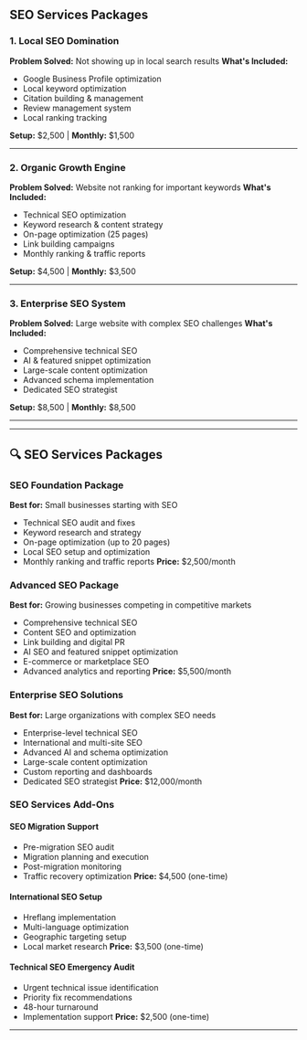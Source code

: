 ## SEO Services Packages

### 1. Local SEO Domination
**Problem Solved:** Not showing up in local search results
**What's Included:**
- Google Business Profile optimization
- Local keyword optimization
- Citation building & management
- Review management system
- Local ranking tracking

**Setup:** $2,500 | **Monthly:** $1,500

---

### 2. Organic Growth Engine
**Problem Solved:** Website not ranking for important keywords
**What's Included:**
- Technical SEO optimization
- Keyword research & content strategy
- On-page optimization (25 pages)
- Link building campaigns
- Monthly ranking & traffic reports

**Setup:** $4,500 | **Monthly:** $3,500

---

### 3. Enterprise SEO System
**Problem Solved:** Large website with complex SEO challenges
**What's Included:**
- Comprehensive technical SEO
- AI & featured snippet optimization
- Large-scale content optimization
- Advanced schema implementation
- Dedicated SEO strategist

**Setup:** $8,500 | **Monthly:** $8,500

---
---

## 🔍 SEO Services Packages

### SEO Foundation Package
**Best for:** Small businesses starting with SEO
- Technical SEO audit and fixes
- Keyword research and strategy
- On-page optimization (up to 20 pages)
- Local SEO setup and optimization
- Monthly ranking and traffic reports
**Price:** $2,500/month

### Advanced SEO Package
**Best for:** Growing businesses competing in competitive markets
- Comprehensive technical SEO
- Content SEO and optimization
- Link building and digital PR
- AI SEO and featured snippet optimization
- E-commerce or marketplace SEO
- Advanced analytics and reporting
**Price:** $5,500/month

### Enterprise SEO Solutions
**Best for:** Large organizations with complex SEO needs
- Enterprise-level technical SEO
- International and multi-site SEO
- Advanced AI and schema optimization
- Large-scale content optimization
- Custom reporting and dashboards
- Dedicated SEO strategist
**Price:** $12,000/month

### SEO Services Add-Ons

#### SEO Migration Support
- Pre-migration SEO audit
- Migration planning and execution
- Post-migration monitoring
- Traffic recovery optimization
**Price:** $4,500 (one-time)

#### International SEO Setup
- Hreflang implementation
- Multi-language optimization
- Geographic targeting setup
- Local market research
**Price:** $3,500 (one-time)

#### Technical SEO Emergency Audit
- Urgent technical issue identification
- Priority fix recommendations
- 48-hour turnaround
- Implementation support
**Price:** $2,500 (one-time)

---